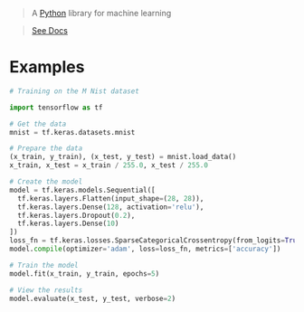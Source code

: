 > A [Python](https://python.org) library for machine learning

> [See Docs](https://www.tensorflow.org/)

# Examples

```py
# Training on the M Nist dataset

import tensorflow as tf

# Get the data
mnist = tf.keras.datasets.mnist

# Prepare the data
(x_train, y_train), (x_test, y_test) = mnist.load_data()
x_train, x_test = x_train / 255.0, x_test / 255.0

# Create the model
model = tf.keras.models.Sequential([
  tf.keras.layers.Flatten(input_shape=(28, 28)),
  tf.keras.layers.Dense(128, activation='relu'),
  tf.keras.layers.Dropout(0.2),
  tf.keras.layers.Dense(10)
])
loss_fn = tf.keras.losses.SparseCategoricalCrossentropy(from_logits=True)
model.compile(optimizer='adam', loss=loss_fn, metrics=['accuracy'])

# Train the model
model.fit(x_train, y_train, epochs=5)

# View the results
model.evaluate(x_test, y_test, verbose=2)
```
